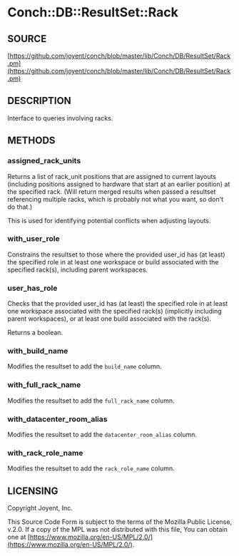 # Conch::DB::ResultSet::Rack

## SOURCE

[https://github.com/joyent/conch/blob/master/lib/Conch/DB/ResultSet/Rack.pm](https://github.com/joyent/conch/blob/master/lib/Conch/DB/ResultSet/Rack.pm)

## DESCRIPTION

Interface to queries involving racks.

## METHODS

### assigned\_rack\_units

Returns a list of rack\_unit positions that are assigned to current layouts (including positions
assigned to hardware that start at an earlier position) at the specified rack. (Will return
merged results when passed a resultset referencing multiple racks, which is probably not what
you want, so don't do that.)

This is used for identifying potential conflicts when adjusting layouts.

### with\_user\_role

Constrains the resultset to those where the provided user\_id has (at least) the specified role
in at least one workspace or build associated with the specified rack(s), including parent
workspaces.

### user\_has\_role

Checks that the provided user\_id has (at least) the specified role in at least one workspace
associated with the specified rack(s) (implicitly including parent workspaces), or at least one
build associated with the rack(s).

Returns a boolean.

### with\_build\_name

Modifies the resultset to add the `build_name` column.

### with\_full\_rack\_name

Modifies the resultset to add the `full_rack_name` column.

### with\_datacenter\_room\_alias

Modifies the resultset to add the `datacenter_room_alias` column.

### with\_rack\_role\_name

Modifies the resultset to add the `rack_role_name` column.

## LICENSING

Copyright Joyent, Inc.

This Source Code Form is subject to the terms of the Mozilla Public License,
v.2.0. If a copy of the MPL was not distributed with this file, You can obtain
one at [https://www.mozilla.org/en-US/MPL/2.0/](https://www.mozilla.org/en-US/MPL/2.0/).
